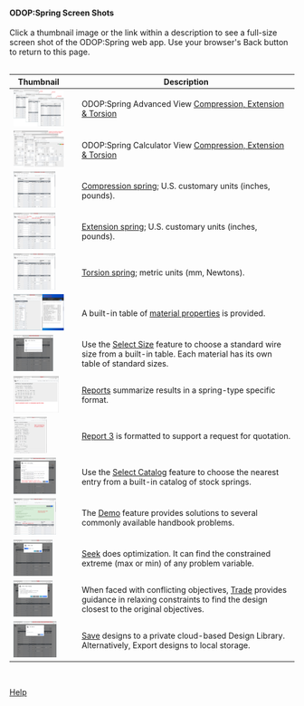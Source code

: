 #### ODOP:Spring Screen Shots

Click a thumbnail image or the link within a description to see a full-size screen shot of the ODOP:Spring web app. 
Use your browser's Back button to return to this page.  
&nbsp;   

Thumbnail | &nbsp; | Description
--- | --- | ---
[<img height="64" src="../png/ScrCap_3TypeNoted.png">](/docs/Help/png/ScrCap_3TypeNoted.png "Compression, Extension & Torsion") | &nbsp; | ODOP:Spring Advanced View [Compression, Extension & Torsion](/docs/Help/png/ScrCap_3TypeNoted.png "Compression, Extension & Torsion")
[<img height="64" src="../png/ScrCap_3TypeCalcNoted.png">](/docs/Help/png/ScrCap_3TypeCalcNoted.png "Compression, Extension & Torsion") | &nbsp; | ODOP:Spring Calculator View [Compression, Extension & Torsion](/docs/Help/png/ScrCap_3TypeCalcNoted.png "Compression, Extension & Torsion")
[<img height="64" src="../png/ScrCap_CompressionNoted.png">](/docs/Help/png/ScrCap_CompressionNoted.png "Compression spring Advanced View") | &nbsp; | [Compression spring](/docs/Help/png/ScrCap_CompressionNoted.png "Compression spring Advanced View"); U.S. customary units (inches, pounds).
[<img height="64" src="../png/ScrCap_ExtensionNoted.png">](/docs/Help/png/ScrCap_ExtensionNoted.png "Extension spring Advanced View") | &nbsp; | [Extension spring](/docs/Help/png/ScrCap_ExtensionNoted.png "Extension spring Advanced View"); U.S. customary units (inches, pounds).
[<img height="64" src="../png/ScrCap_TorsionMetricNoted.png">](/docs/Help/png/ScrCap_TorsionMetricNoted.png "Torsion spring; metric units") | &nbsp; | [Torsion spring](/docs/Help/png/ScrCap_TorsionMetricNoted.png "Torsion spring; metric units"); metric units (mm, Newtons).
[<img height="64" src="../png/ScrCap_MaterialsNoted.png">](/docs/Help/png/ScrCap_MaterialsNoted.png "Materials table") | &nbsp; | A built-in table of [material properties](/docs/Help/png/ScrCap_MaterialsNoted.png "Materials table") is provided.
[<img height="64" src="../png/ScrCap_SelectSizeNoted.png">](/docs/Help/png/ScrCap_SelectSizeNoted.png "Select Size feature") | &nbsp; | Use the [Select Size](/docs/Help/png/ScrCap_SelectSizeNoted.png "Select Size feature") feature to choose a standard wire size from a built-in table. Each material has its own table of standard sizes.
[<img height="64" src="../png/ScrCap_Report1Noted.png">](/docs/Help/png/ScrCap_Report1Noted.png "Report 1") | &nbsp; | [Reports](/docs/Help/png/ScrCap_Report1Noted.png "Report 1") summarize results in a spring-type specific format.
[<img height="64" src="../png/ScrCap_Report3Noted.png">](/docs/Help/png/ScrCap_Report3Noted.png "Report 3") | &nbsp; | [Report 3](/docs/Help/png/ScrCap_Report3Noted.png "Report 3") is formatted to support a request for quotation.
[<img height="64" src="../png/ScrCap_SelectCatalogNoted.png">](/docs/Help/png/ScrCap_SelectCatalogNoted.png "Select Catalog feature") | &nbsp; | Use the [Select Catalog](/docs/Help/png/ScrCap_SelectCatalogNoted.png "Select Catalog feature") feature to choose the nearest entry from a built-in catalog of stock springs.
[<img height="64" src="../png/ScrCap_DemoScreenNoted.png">](/docs/Help/png/ScrCap_DemoScreenNoted.png "Example of a Demo page") | &nbsp; | The [Demo](/docs/Help/png/ScrCap_DemoScreenNoted.png "Example of a Demo page") feature provides solutions to several commonly available handbook problems.
[<img height="64" src="../png/ScrCap_SeekNoted.png">](/docs/Help/png/ScrCap_SeekNoted.png "Seek feature") | &nbsp; | [Seek](/docs/Help/png/ScrCap_SeekNoted.png "Seek feature") does optimization.  It can find the constrained extreme (max or min) of any problem variable.
[<img height="64" src="../png/ScrCap_TradeNoted.png">](/docs/Help/png/ScrCap_TradeNoted.png "Trade feature") | &nbsp; | When faced with conflicting objectives, [Trade](/docs/Help/png/ScrCap_TradeNoted.png "Trade feature") provides guidance in relaxing constraints to find the design closest to the original objectives.
[<img height="64" src="../png/ScrCap_SaveAsNoted.png">](/docs/Help/png/ScrCap_SaveAsNoted.png "SaveAs feature") | &nbsp; | [Save](/docs/Help/png/ScrCap_SaveAsNoted.png "SaveAs feature") designs to a private cloud-based Design Library.  Alternatively, Export designs to local storage.

  
&nbsp;   
    
[Help](/docs/Help)

